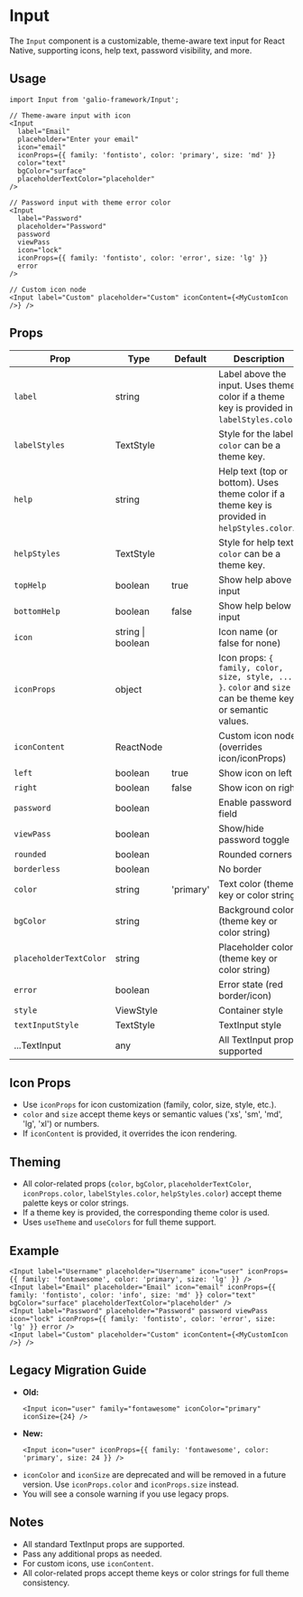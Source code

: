 # Input

The `Input` component is a customizable, theme-aware text input for React Native, supporting icons, help text, password visibility, and more.

## Usage

```tsx
import Input from 'galio-framework/Input';

// Theme-aware input with icon
<Input
  label="Email"
  placeholder="Enter your email"
  icon="email"
  iconProps={{ family: 'fontisto', color: 'primary', size: 'md' }}
  color="text"
  bgColor="surface"
  placeholderTextColor="placeholder"
/>

// Password input with theme error color
<Input
  label="Password"
  placeholder="Password"
  password
  viewPass
  icon="lock"
  iconProps={{ family: 'fontisto', color: 'error', size: 'lg' }}
  error
/>

// Custom icon node
<Input label="Custom" placeholder="Custom" iconContent={<MyCustomIcon />} />
```


## Props

| Prop              | Type                                      | Default      | Description |
|-------------------|-------------------------------------------|--------------|-------------|
| `label`           | string                                    |              | Label above the input. Uses theme color if a theme key is provided in `labelStyles.color`. |
| `labelStyles`     | TextStyle                                 |              | Style for the label. `color` can be a theme key. |
| `help`            | string                                    |              | Help text (top or bottom). Uses theme color if a theme key is provided in `helpStyles.color`. |
| `helpStyles`      | TextStyle                                 |              | Style for help text. `color` can be a theme key. |
| `topHelp`         | boolean                                   | true         | Show help above input |
| `bottomHelp`      | boolean                                   | false        | Show help below input |
| `icon`            | string \| boolean                         |              | Icon name (or false for none) |
| `iconProps`       | object                                    |              | Icon props: `{ family, color, size, style, ... }`. `color` and `size` can be theme keys or semantic values. |
| `iconContent`     | ReactNode                                 |              | Custom icon node (overrides icon/iconProps) |
| `left`            | boolean                                   | true         | Show icon on left |
| `right`           | boolean                                   | false        | Show icon on right |
| `password`        | boolean                                   |              | Enable password field |
| `viewPass`        | boolean                                   |              | Show/hide password toggle |
| `rounded`         | boolean                                   |              | Rounded corners |
| `borderless`      | boolean                                   |              | No border |
| `color`           | string                                    | 'primary'    | Text color (theme key or color string) |
| `bgColor`         | string                                    |              | Background color (theme key or color string) |
| `placeholderTextColor` | string                                |              | Placeholder color (theme key or color string) |
| `error`           | boolean                                   |              | Error state (red border/icon) |
| `style`           | ViewStyle                                 |              | Container style |
| `textInputStyle`  | TextStyle                                 |              | TextInput style |
| ...TextInput      | any                                       |              | All TextInput props supported |

## Icon Props
- Use `iconProps` for icon customization (family, color, size, style, etc.).
- `color` and `size` accept theme keys or semantic values ('xs', 'sm', 'md', 'lg', 'xl') or numbers.
- If `iconContent` is provided, it overrides the icon rendering.

## Theming
- All color-related props (`color`, `bgColor`, `placeholderTextColor`, `iconProps.color`, `labelStyles.color`, `helpStyles.color`) accept theme palette keys or color strings.
- If a theme key is provided, the corresponding theme color is used.
- Uses `useTheme` and `useColors` for full theme support.

## Example

```tsx
<Input label="Username" placeholder="Username" icon="user" iconProps={{ family: 'fontawesome', color: 'primary', size: 'lg' }} />
<Input label="Email" placeholder="Email" icon="email" iconProps={{ family: 'fontisto', color: 'info', size: 'md' }} color="text" bgColor="surface" placeholderTextColor="placeholder" />
<Input label="Password" placeholder="Password" password viewPass icon="lock" iconProps={{ family: 'fontisto', color: 'error', size: 'lg' }} error />
<Input label="Custom" placeholder="Custom" iconContent={<MyCustomIcon />} />
```


## Legacy Migration Guide

- **Old:**
  ```tsx
  <Input icon="user" family="fontawesome" iconColor="primary" iconSize={24} />
  ```
- **New:**
  ```tsx
  <Input icon="user" iconProps={{ family: 'fontawesome', color: 'primary', size: 24 }} />
  ```
- `iconColor` and `iconSize` are deprecated and will be removed in a future version. Use `iconProps.color` and `iconProps.size` instead.
- You will see a console warning if you use legacy props.

## Notes
- All standard TextInput props are supported.
- Pass any additional props as needed.
- For custom icons, use `iconContent`.
- All color-related props accept theme keys or color strings for full theme consistency.
